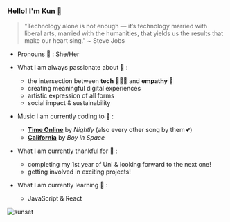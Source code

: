 ### Hello! I'm Kun 🌟

  >"Technology alone is not enough — it’s technology married with liberal arts, married with the humanities, that yields us the results that make our heart sing."
    ~ Steve Jobs
   

- Pronouns 👯 :  She/Her

- What I am always passionate about 🤩 :
  - the intersection between **tech** 👩🏻‍💻 and **empathy** 💛
  - creating meaningful digital experiences
  - artistic expression of all forms
  - social impact & sustainability

- Music I am currently coding to 🎵 :
  - [**Time Online**](https://open.spotify.com/track/1Qafu0IHjwAA6mqryQvElc?si=79ef4edb439e4045) by *Nightly* (also every other song by them 💕)
  - [**California**](https://open.spotify.com/track/139pl5D6f2mcmypVqNrnMM?si=8bcd7e53652f4223) by *Boy in Space* 

- What I am currently thankful for 💐 :
  - completing my 1st year of Uni & looking forward to the next one!
  - getting involved in exciting projects!

- What I am currently learning 💌 :
  - JavaScript & React 
 
![sunset](https://i.pinimg.com/originals/0e/a9/97/0ea99705a588aaf7c0495326c2456ea2.gif)
